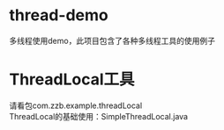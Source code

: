 # thread-demo
多线程使用demo，此项目包含了各种多线程工具的使用例子


# ThreadLocal工具
请看包com.zzb.example.threadLocal<br/>
ThreadLocal的基础使用：SimpleThreadLocal.java